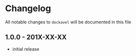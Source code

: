 # Changelog

All notable changes to `dockavel` will be documented in this file

## 1.0.0 - 201X-XX-XX

- initial release
